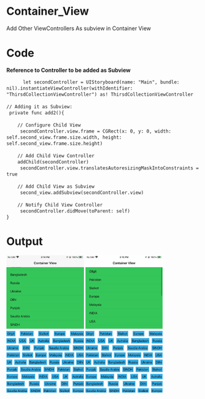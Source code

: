 # Container_View

Add Other ViewControllers As subview in Container View 

# Code

**Reference to Controller to be added as Subview**

          let secondController = UIStoryboard(name: "Main", bundle: nil).instantiateViewController(withIdentifier: "ThirsdCollectionViewController") as! ThirsdCollectionViewController

    // Adding it as Subview:
     private func add2(){

        // Configure Child View
         secondController.view.frame = CGRect(x: 0, y: 0, width: self.second_view.frame.size.width, height: self.second_view.frame.size.height)

        // Add Child View Controller
        addChild(secondController)
         secondController.view.translatesAutoresizingMaskIntoConstraints = true

        // Add Child View as Subview
         second_view.addSubview(secondController.view)

        // Notify Child View Controller
         secondController.didMove(toParent: self)
    }
      

# Output

<img src="ScreenShort/screen.jpg" width="40%">
<img src="ScreenShort/screen2.jpg" width="40%">

